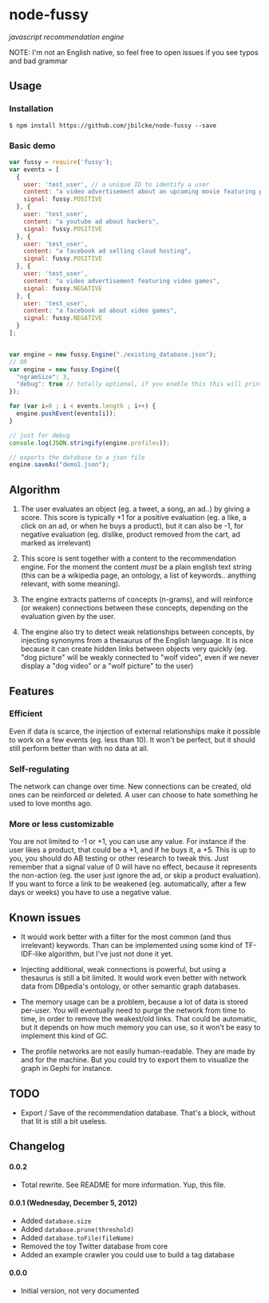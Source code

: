 node-fussy
==========

*javascript recommendation engine*

NOTE: I'm not an English native, so feel free to open issues if you see typos and bad grammar

## Usage

### Installation

    $ npm install https://github.com/jbilcke/node-fussy --save

### Basic demo

```Javascript
var fussy = require('fussy');
var events = [
  {
    user: 'test_user', // a unique ID to identify a user
    content: "a video advertisement about an upcoming movie featuring pirates",
    signal: fussy.POSITIVE
  }, {
    user: 'test_user',
    content: "a youtube ad about hackers",
    signal: fussy.POSITIVE
  }, {
    user: 'test_user',
    content: "a facebook ad selling cloud hosting",
    signal: fussy.POSITIVE
  }, {
    user: 'test_user',
    content: "a video advertisement featuring video games",
    signal: fussy.NEGATIVE
  }, {
    user: 'test_user',
    content: "a facebook ad about video games",
    signal: fussy.NEGATIVE
  }
];


var engine = new fussy.Engine("./existing_database.json");
// OR
var engine = new fussy.Engine({
  "ngramSize": 3,
  "debug": true // totally optional, if you enable this this will print some stuff to the console
});

for (var i=0 ; i < events.length ; i++) {
  engine.pushEvent(events[i]);
}

// just for debug
console.log(JSON.stringify(engine.profiles));

// exports the database to a json file
engine.saveAs("demo1.json");
```

## Algorithm

1. The user evaluates an object (eg. a tweet, a song, an ad..) by giving a score.
This score is typically +1 for a positive evaluation (eg. a like, a click on an ad, or when he buys a product),
but it can also be -1, for negative evaluation (eg. dislike, product removed from the cart, ad marked as irrelevant)

2. This score is sent together with a content to the recommendation engine. For the moment the content *must* be a plain english text string (this can be a wikipedia page, an ontology, a list of keywords.. anything relevant, with some meaning).

3. The engine extracts patterns of concepts (n-grams), and will reinforce (or weaken) connections between these concepts, depending on the evaluation given by the user.

4. The engine also try to detect weak relationships between concepts, by injecting synonyms from a thesaurus of the English language. It is nice because it can create hidden links between objects very quickly (eg. "dog picture" will be weakly connected to "wolf video", even if we never display a "dog video" or a "wolf picture" to the user)


## Features

### Efficient

Even if data is scarce, the injection of external relationships make it possible to work on a few events (eg. less than 10). It won't be perfect, but it should still perform better than with no data at all.

### Self-regulating

The network can change over time. New connections can be created, old ones can be reinforced or deleted. A user can choose to hate something he used to love months ago.

### More or less customizable

You are not limited to -1 or +1, you can use any value. For instance if the user likes a product, that could be a +1, and if he buys it, a +5. This is up to you, you should do AB testing or other research to tweak this.
Just remember that a signal value of 0 will have no effect, because it represents the non-action (eg. the user just ignore the ad, or skip a product evaluation). If you want to force a link to be weakened (eg. automatically, after a few days or weeks) you have to use a negative value.

## Known issues

 * It would work better with a filter for the most common (and thus irrelevant) keywords. Than can be implemented using some kind of TF-IDF-like algorithm, but I've just not done it yet.

 * Injecting additional, weak connections is powerful, but using a thesaurus is still a bit limited. It would work even better with network data from DBpedia's ontology, or other semantic graph databases.

 * The memory usage can be a problem, because a lot of data is stored per-user. You will eventually need to purge the network from time to time, in order to remove the weakest/old links. That could be automatic, but it depends on how much memory you can use, so it won't be easy to implement this kind of GC.

 * The profile networks are not easily human-readable. They are made by and for the machine. But you could try to export them to visualize the graph in Gephi for instance.


## TODO

 * Export / Save of the recommendation database. That's a block, without that Iit is still a bit useless.


## Changelog

#### 0.0.2

 * Total rewrite. See README for more information. Yup, this file.

#### 0.0.1 (Wednesday, December 5, 2012)

 * Added `database.size`
 * Added `database.prune(threshold)`
 * Added `database.toFile(fileName)`
 * Removed the toy Twitter database from core
 * Added an example crawler you could use to build a tag database

#### 0.0.0

 * Initial version, not very documented
